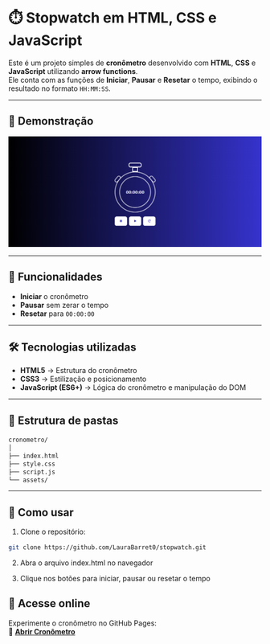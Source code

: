 # ⏱️ Stopwatch em HTML, CSS e JavaScript

Este é um projeto simples de **cronômetro** desenvolvido com **HTML**, **CSS** e **JavaScript** utilizando **arrow functions**.  
Ele conta com as funções de **Iniciar**, **Pausar** e **Resetar** o tempo, exibindo o resultado no formato `HH:MM:SS`.

---

## 📸 Demonstração
![Preview do Cronômetro](./assets/preview.png)



---

## 🚀 Funcionalidades
- **Iniciar** o cronômetro
- **Pausar** sem zerar o tempo
- **Resetar** para `00:00:00`
---

## 🛠️ Tecnologias utilizadas
- **HTML5** → Estrutura do cronômetro
- **CSS3** → Estilização e posicionamento
- **JavaScript (ES6+)** → Lógica do cronômetro e manipulação do DOM

---

## 📂 Estrutura de pastas
```plaintext
cronometro/
│
├── index.html         
├── style.css          
├── script.js          
└── assets/            
````

---

## 📜 Como usar
1. Clone o repositório:
  ```bash
git clone https://github.com/LauraBarret0/stopwatch.git
   ```

2. Abra o arquivo index.html no navegador

3. Clique nos botões para iniciar, pausar ou resetar o tempo

## 📍 Acesse online
Experimente o cronômetro no GitHub Pages:  
🔗 **[Abrir Cronômetro](https://laurabarret0.github.io/stopwatch/)**
